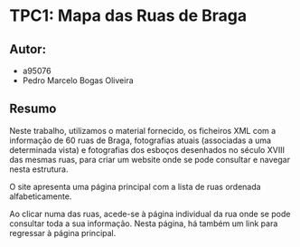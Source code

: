 # TPC1: Mapa das Ruas de Braga

## Autor:
- a95076
- Pedro Marcelo Bogas Oliveira

## Resumo

Neste trabalho, utilizamos o material fornecido, os ficheiros XML com a informação de 60 ruas de Braga, fotografias atuais (associadas a uma determinada vista) e fotografias dos esboços desenhados no século XVIII das mesmas ruas, para criar um website onde se pode consultar e navegar nesta estrutura.

O site apresenta uma página principal com a lista de ruas ordenada alfabeticamente.

Ao clicar numa das ruas, acede-se à página individual da rua onde se pode consultar toda a sua informação. Nesta página, há também um link para regressar à página principal.